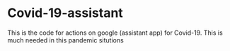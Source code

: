 # Covid-19-assistant
This is the code for actions on google (assistant app) for Covid-19.
This is much needed in this pandemic situtions

